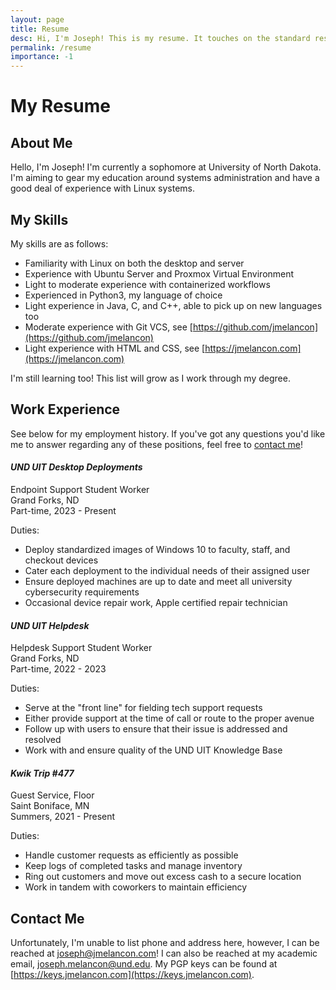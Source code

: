 ```yaml
---
layout: page
title: Resume
desc: Hi, I'm Joseph! This is my resume. It touches on the standard resume stuff. 
permalink: /resume
importance: -1
---
```


# My Resume
 
## About Me

Hello, I'm Joseph! I'm currently a sophomore at University of North Dakota.
I'm aiming to gear my education around systems administration
and have a good deal of experience with Linux systems.

## My Skills

My skills are as follows:

 - Familiarity with Linux on both the desktop and server
 - Experience with Ubuntu Server and Proxmox Virtual Environment
 - Light to moderate experience with containerized workflows
 - Experienced in Python3, my language of choice
 - Light experience in Java, C, and C++, able to pick up on new languages too
 - Moderate experience with Git VCS, see [https://github.com/jmelancon](https://github.com/jmelancon)
 - Light experience with HTML and CSS, see [https://jmelancon.com](https://jmelancon.com)

I'm still learning too! This list will grow as I work through my degree.

## Work Experience

See below for my employment history. If you've got any questions
you'd like me to answer regarding any of these positions, feel free
to [contact me](#contact-me)!

#### *UND UIT Desktop Deployments*

Endpoint Support Student Worker  
Grand Forks, ND  
Part-time, 2023 - Present

Duties:

 - Deploy standardized images of Windows 10 to faculty, staff, and checkout devices
 - Cater each deployment to the individual needs of their assigned user
 - Ensure deployed machines are up to date and meet all university cybersecurity requirements
 - Occasional device repair work, Apple certified repair technician

#### *UND UIT Helpdesk*

Helpdesk Support Student Worker  
Grand Forks, ND  
Part-time, 2022 - 2023

Duties:

 - Serve at the "front line" for fielding tech support requests
 - Either provide support at the time of call or route to the proper avenue
 - Follow up with users to ensure that their issue is addressed and resolved
 - Work with and ensure quality of the UND UIT Knowledge Base

#### *Kwik Trip #477*

Guest Service, Floor  
Saint Boniface, MN  
Summers, 2021 - Present

Duties:

 - Handle customer requests as efficiently as possible
 - Keep logs of completed tasks and manage inventory
 - Ring out customers and move out excess cash to a secure location
 - Work in tandem with coworkers to maintain efficiency

## Contact Me

Unfortunately, I'm unable to list phone and address here, however, I can
be reached at [joseph@jmelancon.com](mailto:joseph@jmelancon.com)!
I can also be reached at my academic email, 
[joseph.melancon@und.edu](mailto:joseph.melancon@und.edu). My PGP
keys can be found at [https://keys.jmelancon.com](https://keys.jmelancon.com).

